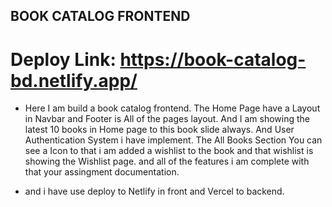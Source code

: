 ## BOOK CATALOG FRONTEND

# Deploy Link: https://book-catalog-bd.netlify.app/

- Here I am build a book catalog frontend. The Home Page have a Layout in Navbar and Footer is All of the pages layout. And I am showing the latest 10 books in Home page to this book slide always. And User Authentication System i have implement. The All Books Section You can see a Icon to that i am added a wishlist to the book and that wishlist is showing the Wishlist page. and all of the features i am complete with that your assingment documentation.

- and i have use deploy to Netlify in front and Vercel to backend.
